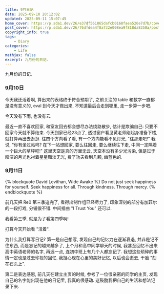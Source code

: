```yaml
---
title: 9月日记
date: 2025-09-10 20:12:02
updated: 2025-09-11 15:07:45
home_cover: https://p.sda1.dev/26/e37df561065dafcb0168faea520e7d7b/cover.PNG
post_cover: https://p.sda1.dev/26/76dfdea4f8a732e008ea9f818da8350a/post.JPG
copyright_info: true
tags:
    - Diary
categories:
    - Life
mathjax: false
excerpt: 九月份的日记.
---
```


九月份的日记.

### 9月10日

今天我还活着啊, 算出来的表格终于符合预期了, 之前关注的 table 和数字一直都是没有意义的, eval 到今天才做出来, 不知道最后会走到哪里, 走一步算一步吧.

今天没有下雨, 也没有云.

最近一直不喜欢回家, 和室友回去都会想尽办法绕路散步, 估计是欺骗自己: 只要不回家今天就不算结束. 今天到家已经23点了, 透过窗户看见黄老师刚起身准备下楼, 就打算再出去逛逛. 往四个方向看了看, 有一个方向能看不见灯光, "往那走吧!" 我说, "你有坐过站吗? 在下一站想回家, 要么往回走, 要么继续往下走, 中间一定隔着一个巨大的草坪吧!" 这里天空是真的万里无云, 天空本没有多少光污染, 但是过于皎洁的月光也衬着星星黯淡无光, 费了功夫看到几颗, 幽蓝色的.

### 9月11日

{% blockquote David Levithan, Wide Awake %}
Do not just seek happiness for yourself. Seek happiness for all. Through kindness. Through mercy.
{% endblockquote %}

前几天把 Re0 第三季追完了, 看得出制作组已经尽力了, 印象深刻的部分有加菲尔的一段打戏, 分镜很不错. 中间插曲 "I Trust You" 还可以.

我看第三季, 就是为了看第四季啊!

打算今天开始看 "活着".

为什么我打算写日记? 第一是自己想写, 发现自己的记忆力在逐渐衰退, 并非是记不住东西, 而是忘记的越来越多了, 上个月和高中同学聊天的时候, 我甚至回忆不出来高中英语老师的名字, 再远一点, 连初中班上有几个人都忘记了. 我想这些琐碎的事情一定也是过去珍视的回忆, 我担心现在心里的美好记忆, 以后也会逝去, 干脆 "刻在石头上".

第二是表达感恩, 前几天在建立主页的时候, 参考了一位很亲密的同学的主页, 发现自己的名字能出现在他的日记里, 我真的很感动. 这鼓励我把自己的生活和想法记录下来.


